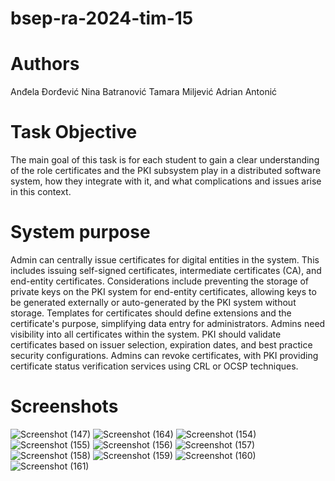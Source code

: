 # bsep-ra-2024-tim-15
# Authors
Anđela Đorđević
Nina Batranović
Tamara Miljević
Adrian Antonić

# Task Objective

The main goal of this task is for each student to gain a clear understanding of the role certificates and the PKI subsystem play in a distributed software system, how they integrate with it, and what complications and issues arise in this context.

# System purpose
Admin can centrally issue certificates for digital entities in the system. This includes issuing self-signed certificates, intermediate certificates (CA), and end-entity certificates. Considerations include preventing the storage of private keys on the PKI system for end-entity certificates, allowing keys to be generated externally or auto-generated by the PKI system without storage. Templates for certificates should define extensions and the certificate's purpose, simplifying data entry for administrators. Admins need visibility into all certificates within the system. PKI should validate certificates based on issuer selection, expiration dates, and best practice security configurations. Admins can revoke certificates, with PKI providing certificate status verification services using CRL or OCSP techniques.

# Screenshots
![Screenshot (147)](https://github.com/Batranovic/pki-system/assets/117094666/7f4ea4df-9822-4232-b7fe-b234b9f9dde8)
![Screenshot (164)](https://github.com/Batranovic/pki-system/assets/117094666/e1722160-bafe-4935-80c9-7b5e7ec832f1)
![Screenshot (154)](https://github.com/Batranovic/pki-system/assets/117094666/346a110d-3068-4efa-91e7-b2bafff4ded3)
![Screenshot (155)](https://github.com/Batranovic/pki-system/assets/117094666/351d92f0-dfe0-49a7-93be-f39f3855a07e)
![Screenshot (156)](https://github.com/Batranovic/pki-system/assets/117094666/31b5de1b-7610-4704-a30a-cf15c1eaf099)
![Screenshot (157)](https://github.com/Batranovic/pki-system/assets/117094666/c6059443-ad3b-4341-a59d-690b055b42ba)
![Screenshot (158)](https://github.com/Batranovic/pki-system/assets/117094666/ed2c55f4-7f4b-4724-bcde-0418431998fc)
![Screenshot (159)](https://github.com/Batranovic/pki-system/assets/117094666/ed180810-5a56-40c0-8205-7eae56a02ac3)
![Screenshot (160)](https://github.com/Batranovic/pki-system/assets/117094666/109bff92-8921-4356-8f78-b97750363356)
![Screenshot (161)](https://github.com/Batranovic/pki-system/assets/117094666/97aed70a-d181-4639-81a5-982bf5af4ebc)
